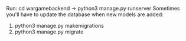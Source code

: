 Run: cd wargamebackend -> python3 manage.py runserver
Sometimes you'll have to update the database when new models are added:
1. python3 manage.py makemigrations
2. python3 manage.py migrate